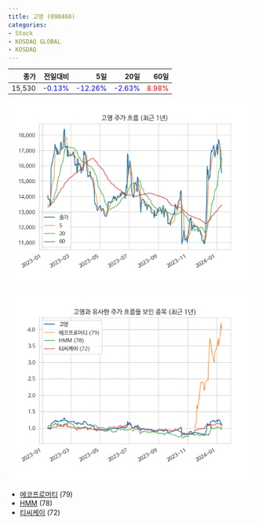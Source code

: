 ```yaml
---
title: 고영 (098460)
categories:
- Stock
- KOSDAQ GLOBAL
- KOSDAQ
---
```


|종가|전일대비|5일|20일|60일|
|---:|-------:|--:|---:|---:|
|15,530|<span style="color: blue">-0.13%</span>|<span style="color: blue">-12.26%</span>|<span style="color: blue">-2.63%</span>|<span style="color: red">8.98%</span>|


<!-- more -->

![098460](/assets/images/stock/098460.png)

![098460](/assets/images/stock/098460_sim.png)

- [에코프로머티](/450080/) (79)
- [HMM](/011200/) (78)
- [티씨케이](//064760/) (72)